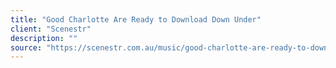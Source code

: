 ```yaml
---
title: "Good Charlotte Are Ready to Download Down Under"
client: "Scenestr"
description: ""
source: "https://scenestr.com.au/music/good-charlotte-are-ready-to-download-down-under"
---
```

